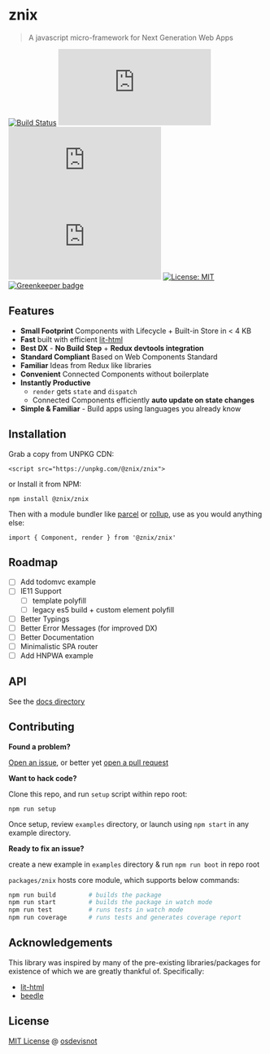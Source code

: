 # znix

> A javascript micro-framework for Next Generation Web Apps

[![Build Status](https://travis-ci.org/osdevisnot/znix.svg?branch=master)](https://travis-ci.org/osdevisnot/znix)
[![The Uncompressed size of znix](http://img.badgesize.io/https://unpkg.com/@znix/znix@0.1.5/dist/znix.min.js?label=Uncompressed%20Size)](https://unpkg.com/@znix/znix)
[![The GZIP size of znix](http://img.badgesize.io/https://unpkg.com/@znix/znix@0.1.5/dist/znix.min.js?compression=gzip&label=GZIP%20Size)](https://unpkg.com/@znix/znix)
[![The Brotli size of znix](http://img.badgesize.io/https://unpkg.com/@znix/znix@0.1.5/dist/znix.min.js?compression=brotli&label=Brotli%20Size)](https://unpkg.com/@znix/znix)
[![License: MIT](https://img.shields.io/badge/License-MIT-blue.svg)](https://opensource.org/licenses/MIT) [![Greenkeeper badge](https://badges.greenkeeper.io/osdevisnot/znix.svg)](https://greenkeeper.io/)

## Features

- **Small Footprint** Components with Lifecycle + Built-in Store in < 4 KB
- **Fast** built with efficient [lit-html](https://github.com/Polymer/lit-html)
- **Best DX** - **No Build Step** + **Redux devtools integration**
- **Standard Compliant** Based on Web Components Standard
- **Familiar** Ideas from Redux like libraries
- **Convenient** Connected Components without boilerplate
- **Instantly Productive**
  - `render` gets `state` and `dispatch`
  - Connected Components efficiently **auto update on state changes**
- **Simple & Familiar** - Build apps using languages you already know

## Installation

Grab a copy from UNPKG CDN:

```
<script src="https://unpkg.com/@znix/znix">

```

or Install it from NPM:

```
npm install @znix/znix
```

Then with a module bundler like [parcel](https://parceljs.org/) or [rollup](https://rollupjs.org/guide/en), use as you would anything else:

```
import { Component, render } from '@znix/znix'
```

## Roadmap

- [ ] Add todomvc example
- [ ] IE11 Support
  - [ ] template polyfill
  - [ ] legacy es5 build + custom element polyfill
- [ ] Better Typings
- [ ] Better Error Messages (for improved DX)
- [ ] Better Documentation
- [ ] Minimalistic SPA router
- [ ] Add HNPWA example

## API

See the [docs directory](https://github.com/osdevisnot/znix/tree/master/packages/znix/docs)

## Contributing

**Found a problem?**

[Open an issue](https://github.com/osdevisnot/znix/issues), or better yet [open a pull request](https://github.com/osdevisnot/znix/pulls)

**Want to hack code?**

Clone this repo, and run `setup` script within repo root:

```
npm run setup
```

Once setup, review `examples` directory, or launch using `npm start` in any example directory.

**Ready to fix an issue?**

create a new example in `examples` directory & run `npm run boot` in repo root

`packages/znix` hosts core module, which supports below commands:

```bash
npm run build         # builds the package
npm run start         # builds the package in watch mode
npm run test          # runs tests in watch mode
npm run coverage      # runs tests and generates coverage report
```

## Acknowledgements

This library was inspired by many of the pre-existing libraries/packages for existence of which we are greatly thankful of. Specifically:

- [lit-html](https://github.com/Polymer/lit-html)
- [beedle](https://github.com/hankchizljaw/vanilla-js-state-management)

## License

[MIT License](https://oss.ninja/mit/osdevisnot) @ [osdevisnot](https://github.com/osdevisnot)
